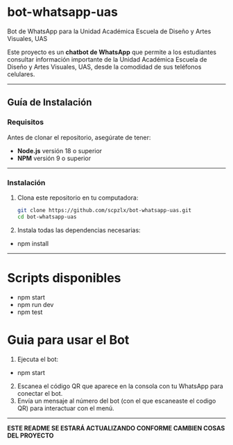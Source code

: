 # bot-whatsapp-uas
Bot de WhatsApp para la Unidad Académica Escuela de Diseño y Artes Visuales, UAS

Este proyecto es un **chatbot de WhatsApp** que permite a los estudiantes consultar información
importante de la Unidad Académica Escuela de Diseño y Artes Visuales, UAS, desde la comodidad 
de sus teléfonos celulares.

---

## Guía de Instalación

### Requisitos

Antes de clonar el repositorio, asegúrate de tener:
- **Node.js** versión 18 o superior
- **NPM** versión 9 o superior

---

### Instalación

1. Clona este repositorio en tu computadora:
   ```bash
   git clone https://github.com/scpzlx/bot-whatsapp-uas.git
   cd bot-whatsapp-uas
2. Instala todas las dependencias necesarias:
<!-- Asegurate de estar en la carpeta raiz del proyecto -->
- npm install

---

# Scripts disponibles

- npm start <!-- Para correr el bot normal (producción) -->
- npm run dev <!-- Para desarrollo, cuando editas código y quieres reinicio automático -->
- npm test <!-- Ejecuta tests (actualmente no configurado) -->

# Guia para usar el Bot

1. Ejecuta el bot:
- npm start
2. Escanea el código QR que aparece en la consola con tu WhatsApp para conectar el bot.
3. Envía un mensaje al número del bot (con el que escaneaste el codigo QR) para interactuar con el menú.

---

**ESTE README SE ESTARÁ ACTUALIZANDO CONFORME CAMBIEN COSAS DEL PROYECTO**

